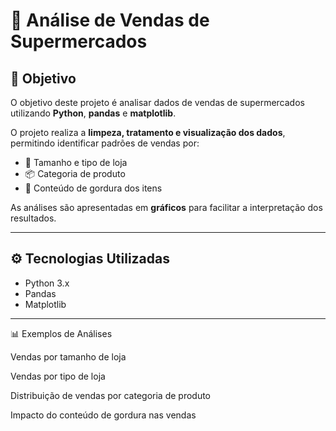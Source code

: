 # 🛒 Análise de Vendas de Supermercados

## 📌 Objetivo
O objetivo deste projeto é analisar dados de vendas de supermercados utilizando **Python**, **pandas** e **matplotlib**.  

O projeto realiza a **limpeza, tratamento e visualização dos dados**, permitindo identificar padrões de vendas por:
- 🏬 Tamanho e tipo de loja  
- 📦 Categoria de produto  
- 🥛 Conteúdo de gordura dos itens  

As análises são apresentadas em **gráficos** para facilitar a interpretação dos resultados.

---

## ⚙️ Tecnologias Utilizadas
- Python 3.x  
- Pandas  
- Matplotlib  

---
📊 Exemplos de Análises

Vendas por tamanho de loja

Vendas por tipo de loja

Distribuição de vendas por categoria de produto

Impacto do conteúdo de gordura nas vendas

